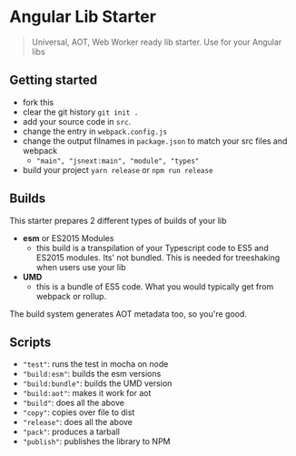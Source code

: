 # Angular Lib Starter
> Universal, AOT, Web Worker ready lib starter. Use for your Angular libs


## Getting started
* fork this
* clear the git history `git init .`
* add your source code in `src`.
* change the entry in `webpack.config.js`
* change the output filnames in `package.json` to match your src files and webpack
  * `"main", "jsnext:main", "module", "types"`
* build your project `yarn release` or `npm run release`

## Builds
This starter prepares 2 different types of builds of your lib
* **esm** or ES2015 Modules
  * this build is a transpilation of your Typescript code to ES5 and ES2015 modules. Its' not bundled. This is needed for treeshaking when users use your lib
* **UMD**
  * this is a bundle of ES5 code. What you would typically get from webpack or rollup.

The build system generates AOT metadata too, so you're good.


## Scripts
* `"test"`: runs the test in mocha on node
* `"build:esm"`: builds the esm versions
* `"build:bundle"`: builds the UMD version
* `"build:aot"`: makes it work for aot
* `"build"`: does all the above
* `"copy"`: copies over file to dist
* `"release"`: does all the above
* `"pack"`: produces a tarball
* `"publish"`: publishes the library to NPM